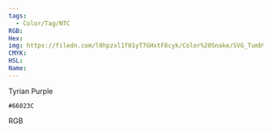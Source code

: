 ```yaml
---
tags:
  - Color/Tag/NTC
RGB:
Hex:
img: https://filedn.com/l0hpzxl1f01yT7GHxtF8cyk/Color%20Snake/SVG_Tumb%20Mass%20No%20Name/66023C.svg
CMYK:
HSL:
Name:
---
```

Tyrian Purple
```palette
#66023C
```
RGB

